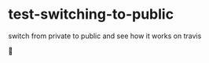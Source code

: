 # test-switching-to-public

switch from private to public and see how it works on travis

:icecream:
